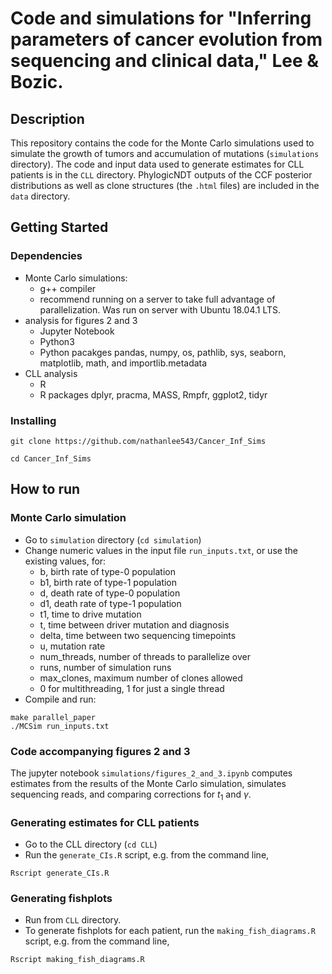 # Code and simulations for "Inferring parameters of cancer evolution from sequencing and clinical data," Lee & Bozic.
 
## Description

This repository contains the code for the Monte Carlo simulations used to simulate the growth of tumors and accumulation of mutations (`simulations` directory). The code and input data used to generate estimates for CLL patients is in the `CLL` directory. PhylogicNDT outputs of the CCF posterior distributions as well as clone structures (the `.html` files) are included in the `data` directory.

## Getting Started

### Dependencies

* Monte Carlo simulations:
    * g++ compiler
    * recommend running on a server to take full advantage of parallelization. Was run on server with Ubuntu 18.04.1 LTS.
* analysis for figures 2 and 3
    * Jupyter Notebook
    * Python3
    * Python pacakges pandas, numpy, os, pathlib, sys, seaborn, matplotlib, math, and importlib.metadata
* CLL analysis
    * R
    * R packages dplyr, pracma, MASS, Rmpfr, ggplot2, tidyr


### Installing

```
git clone https://github.com/nathanlee543/Cancer_Inf_Sims
```
```
cd Cancer_Inf_Sims
```

## How to run

### Monte Carlo simulation
* Go to `simulation` directory (`cd simulation`)
* Change numeric values in the input file `run_inputs.txt`, or use the existing values, for:
    * b, birth rate of type-0 population
    * b1, birth rate of type-1 population
    * d, death rate of type-0 population
    * d1, death rate of type-1 population
    * t1, time to drive mutation
    * t, time between driver mutation and diagnosis
    * delta, time between two sequencing timepoints
    * u, mutation rate
    * num_threads, number of threads to parallelize over
    * runs, number of simulation runs
    * max_clones, maximum number of clones allowed
    * 0 for multithreading, 1 for just a single thread
* Compile and run: 
```
make parallel_paper
./MCSim run_inputs.txt
```

### Code accompanying figures 2 and 3
The jupyter notebook `simulations/figures_2_and_3.ipynb` computes estimates from the results of the Monte Carlo simulation, simulates sequencing reads, and comparing corrections for $t_1$ and $\gamma$. 

### Generating estimates for CLL patients

* Go to the CLL directory (`cd CLL`)
* Run the `generate_CIs.R` script, e.g. from the command line,
```
Rscript generate_CIs.R
```

### Generating fishplots

* Run from `CLL` directory.
* To generate fishplots for each patient, run the `making_fish_diagrams.R` script, e.g. from the command line,
```
Rscript making_fish_diagrams.R
```



